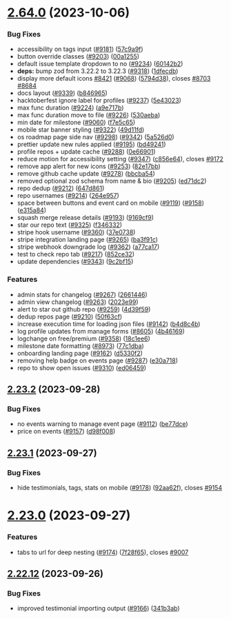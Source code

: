 # [2.64.0](https://github.com/EddieHubCommunity/BioDrop/compare/v2.23.2...v2.64.0) (2023-10-06)


### Bug Fixes

* accessibility on tags input ([#9181](https://github.com/EddieHubCommunity/BioDrop/issues/9181)) ([57c9a9f](https://github.com/EddieHubCommunity/BioDrop/commit/57c9a9f38fcb95b3a140a68e2ab789b8185daab6))
* button override classes ([#9203](https://github.com/EddieHubCommunity/BioDrop/issues/9203)) ([00a1255](https://github.com/EddieHubCommunity/BioDrop/commit/00a1255100fb1ba3c95218448878435065fb4a61))
* default issue template dropdown to no ([#9234](https://github.com/EddieHubCommunity/BioDrop/issues/9234)) ([60142b2](https://github.com/EddieHubCommunity/BioDrop/commit/60142b23d0e5ad754bdbeb2b434d9e3447bf47d9))
* **deps:** bump zod from 3.22.2 to 3.22.3 ([#9318](https://github.com/EddieHubCommunity/BioDrop/issues/9318)) ([1dfecdb](https://github.com/EddieHubCommunity/BioDrop/commit/1dfecdb3d8bccc6f2a027d37b4a33d94bc414ad6))
* display more default icons [#8421](https://github.com/EddieHubCommunity/BioDrop/issues/8421) ([#9068](https://github.com/EddieHubCommunity/BioDrop/issues/9068)) ([5794d38](https://github.com/EddieHubCommunity/BioDrop/commit/5794d38b7aafd75321d932e450e9b289a11f60de)), closes [#8703](https://github.com/EddieHubCommunity/BioDrop/issues/8703) [#8684](https://github.com/EddieHubCommunity/BioDrop/issues/8684)
* docs layout ([#9339](https://github.com/EddieHubCommunity/BioDrop/issues/9339)) ([b846965](https://github.com/EddieHubCommunity/BioDrop/commit/b8469658dcc742edbce49b87357d263207ee33a7))
* hacktoberfest ignore label for profiles ([#9237](https://github.com/EddieHubCommunity/BioDrop/issues/9237)) ([5e43023](https://github.com/EddieHubCommunity/BioDrop/commit/5e430239011f975e733578e7adad1b2911ff0f69))
* max func duration ([#9224](https://github.com/EddieHubCommunity/BioDrop/issues/9224)) ([a9e717b](https://github.com/EddieHubCommunity/BioDrop/commit/a9e717b5707f5ebae1d3cc9b7807ba724d8889a1))
* max func duration move to file ([#9226](https://github.com/EddieHubCommunity/BioDrop/issues/9226)) ([530aeba](https://github.com/EddieHubCommunity/BioDrop/commit/530aeba72ee442d5acb667176f31304fc6cd316d))
* min date for milestone  ([#9060](https://github.com/EddieHubCommunity/BioDrop/issues/9060)) ([f7e5c65](https://github.com/EddieHubCommunity/BioDrop/commit/f7e5c65f934f7a93870cf8d0412688ddc2c85402))
* mobile star banner styling ([#9322](https://github.com/EddieHubCommunity/BioDrop/issues/9322)) ([49d11fd](https://github.com/EddieHubCommunity/BioDrop/commit/49d11fdf7dae0caf88b2b13c3f0167748b655183))
* os roadmap page side nav ([#9298](https://github.com/EddieHubCommunity/BioDrop/issues/9298)) ([#9342](https://github.com/EddieHubCommunity/BioDrop/issues/9342)) ([5a526d0](https://github.com/EddieHubCommunity/BioDrop/commit/5a526d0deff560728b617f732c54ea9adac4deb3))
* prettier update new rules applied ([#9195](https://github.com/EddieHubCommunity/BioDrop/issues/9195)) ([bd49241](https://github.com/EddieHubCommunity/BioDrop/commit/bd49241ae571f69af80d0e667d2be3dee6288066))
* profile repos + update cache ([#9288](https://github.com/EddieHubCommunity/BioDrop/issues/9288)) ([0e66901](https://github.com/EddieHubCommunity/BioDrop/commit/0e66901b79e58843a3071d9a2386ef0bfb2de8a9))
* reduce motion for accessibility setting ([#9347](https://github.com/EddieHubCommunity/BioDrop/issues/9347)) ([c856e64](https://github.com/EddieHubCommunity/BioDrop/commit/c856e6481abb06c69325ed7b9a92ff3e2948731b)), closes [#9172](https://github.com/EddieHubCommunity/BioDrop/issues/9172)
* remove app alert for new icons ([#9253](https://github.com/EddieHubCommunity/BioDrop/issues/9253)) ([82e17bb](https://github.com/EddieHubCommunity/BioDrop/commit/82e17bb4d049d1fa42a655814621b88a740ff969))
* remove github cache update ([#9278](https://github.com/EddieHubCommunity/BioDrop/issues/9278)) ([bbcba54](https://github.com/EddieHubCommunity/BioDrop/commit/bbcba5479fae282be866ba417c39a3aa154cb764))
* removed optional zod schema from name & bio ([#9205](https://github.com/EddieHubCommunity/BioDrop/issues/9205)) ([ed71dc2](https://github.com/EddieHubCommunity/BioDrop/commit/ed71dc2feeb0e04e51739cfe908e75cb47c003e9))
* repo dedup ([#9212](https://github.com/EddieHubCommunity/BioDrop/issues/9212)) ([647d861](https://github.com/EddieHubCommunity/BioDrop/commit/647d86100ea71577d35678921f75a376c58ff80f))
* repo usernames ([#9214](https://github.com/EddieHubCommunity/BioDrop/issues/9214)) ([264e957](https://github.com/EddieHubCommunity/BioDrop/commit/264e957508b273b36eb6bce6dd99965480a6f4f2))
* space between buttons and event card on mobile ([#9119](https://github.com/EddieHubCommunity/BioDrop/issues/9119)) ([#9158](https://github.com/EddieHubCommunity/BioDrop/issues/9158)) ([e315a84](https://github.com/EddieHubCommunity/BioDrop/commit/e315a84b617ca7bc3235d73958943666ae2c4fbb))
* squash merge release details ([#9193](https://github.com/EddieHubCommunity/BioDrop/issues/9193)) ([9169cf9](https://github.com/EddieHubCommunity/BioDrop/commit/9169cf97e40c8d477175091c10c8adf6985562de))
* star our repo text ([#9325](https://github.com/EddieHubCommunity/BioDrop/issues/9325)) ([f346332](https://github.com/EddieHubCommunity/BioDrop/commit/f3463321e3e011c1098ab5aa46d743e76a7fd585))
* stripe hook username ([#9360](https://github.com/EddieHubCommunity/BioDrop/issues/9360)) ([37e0738](https://github.com/EddieHubCommunity/BioDrop/commit/37e0738c9748bc9ca5f6d6c6d0fbd9c0facc9f0c))
* stripe integration landing page ([#9265](https://github.com/EddieHubCommunity/BioDrop/issues/9265)) ([ba3f91c](https://github.com/EddieHubCommunity/BioDrop/commit/ba3f91c3915d8297dcaae754d2f698846777bdfa))
* stripe webhook downgrade log ([#9362](https://github.com/EddieHubCommunity/BioDrop/issues/9362)) ([a77ca17](https://github.com/EddieHubCommunity/BioDrop/commit/a77ca1760541d40e38a29b08f639244fb811c4df))
* test to check repo tab ([#9217](https://github.com/EddieHubCommunity/BioDrop/issues/9217)) ([852ce32](https://github.com/EddieHubCommunity/BioDrop/commit/852ce329161ae15408400d9c0330621bdb8cf6ad))
* update dependencies ([#9343](https://github.com/EddieHubCommunity/BioDrop/issues/9343)) ([9c2bf15](https://github.com/EddieHubCommunity/BioDrop/commit/9c2bf15fcdefd135889c203828b11fe3aa6b4035))


### Features

* admin stats for changelog ([#9267](https://github.com/EddieHubCommunity/BioDrop/issues/9267)) ([2661446](https://github.com/EddieHubCommunity/BioDrop/commit/266144605759eff1d9f1344d658cde11c6a4944b))
* admin view changelog ([#9263](https://github.com/EddieHubCommunity/BioDrop/issues/9263)) ([2023e99](https://github.com/EddieHubCommunity/BioDrop/commit/2023e99667991933b2b69dea3d71d57321f232da))
* alert to star out github repo ([#9259](https://github.com/EddieHubCommunity/BioDrop/issues/9259)) ([4d39f59](https://github.com/EddieHubCommunity/BioDrop/commit/4d39f590e4b390ca856c9fb77355a39f6b393233))
* dedup repos page ([#9210](https://github.com/EddieHubCommunity/BioDrop/issues/9210)) ([50f63cf](https://github.com/EddieHubCommunity/BioDrop/commit/50f63cf51ef49fc501c69e5e420f35c6ba751d35))
* increase execution time for loading json files ([#9142](https://github.com/EddieHubCommunity/BioDrop/issues/9142)) ([b4d8c4b](https://github.com/EddieHubCommunity/BioDrop/commit/b4d8c4b1a97dbaad206ca0b62c286aa4186cf795))
* log profile updates from manage forms ([#8605](https://github.com/EddieHubCommunity/BioDrop/issues/8605)) ([4b46169](https://github.com/EddieHubCommunity/BioDrop/commit/4b4616955fff1ae226b4526320c8f680a1d47a5c))
* logchange on free/premium ([#9358](https://github.com/EddieHubCommunity/BioDrop/issues/9358)) ([18c1ee6](https://github.com/EddieHubCommunity/BioDrop/commit/18c1ee6d11059d3b8d2cb2bbcbb1874b57a753ef))
* milestone date formatting ([#8973](https://github.com/EddieHubCommunity/BioDrop/issues/8973)) ([77c1dba](https://github.com/EddieHubCommunity/BioDrop/commit/77c1dba0a9ff3c14b52150a6585c66b91415ee73))
* onboarding landing page ([#9162](https://github.com/EddieHubCommunity/BioDrop/issues/9162)) ([d5330f2](https://github.com/EddieHubCommunity/BioDrop/commit/d5330f20bb8fc0e035793f6e18a98e3db1588522))
* removing help badge on events page ([#9287](https://github.com/EddieHubCommunity/BioDrop/issues/9287)) ([e30a718](https://github.com/EddieHubCommunity/BioDrop/commit/e30a71838ccbb499c8a44b65e55e2a4654c948c0))
* repo to show open issues ([#9310](https://github.com/EddieHubCommunity/BioDrop/issues/9310)) ([ed06459](https://github.com/EddieHubCommunity/BioDrop/commit/ed0645971e6db651eb4e0c34565643dcc8e7ae8a))



## [2.23.2](https://github.com/EddieHubCommunity/BioDrop/compare/v2.23.1...v2.23.2) (2023-09-28)


### Bug Fixes

* no events warning to manage event page ([#9112](https://github.com/EddieHubCommunity/BioDrop/issues/9112)) ([be77dce](https://github.com/EddieHubCommunity/BioDrop/commit/be77dce74fde33c53f02f8948dd1ccd7aa68b4d2))
* price on events ([#9157](https://github.com/EddieHubCommunity/BioDrop/issues/9157)) ([d98f008](https://github.com/EddieHubCommunity/BioDrop/commit/d98f00861193d6b5caef94983bae1cabcd877468))



## [2.23.1](https://github.com/EddieHubCommunity/BioDrop/compare/v2.23.0...v2.23.1) (2023-09-27)


### Bug Fixes

* hide testimonials, tags, stats on mobile ([#9178](https://github.com/EddieHubCommunity/BioDrop/issues/9178)) ([92aa62f](https://github.com/EddieHubCommunity/BioDrop/commit/92aa62fefa6abd7067bc6978c704a3888db27d14)), closes [#9154](https://github.com/EddieHubCommunity/BioDrop/issues/9154)



# [2.23.0](https://github.com/EddieHubCommunity/BioDrop/compare/v2.22.12...v2.23.0) (2023-09-27)


### Features

* tabs to url for deep nesting ([#9174](https://github.com/EddieHubCommunity/BioDrop/issues/9174)) ([7f28f65](https://github.com/EddieHubCommunity/BioDrop/commit/7f28f65f60b6831eb06a23d65740a32c4d73687a)), closes [#9007](https://github.com/EddieHubCommunity/BioDrop/issues/9007)



## [2.22.12](https://github.com/EddieHubCommunity/BioDrop/compare/v2.22.11...v2.22.12) (2023-09-26)


### Bug Fixes

* improved testimonial importing output ([#9166](https://github.com/EddieHubCommunity/BioDrop/issues/9166)) ([341b3ab](https://github.com/EddieHubCommunity/BioDrop/commit/341b3abf29332c5d21b3c5fb12403ccf8801ad54))



